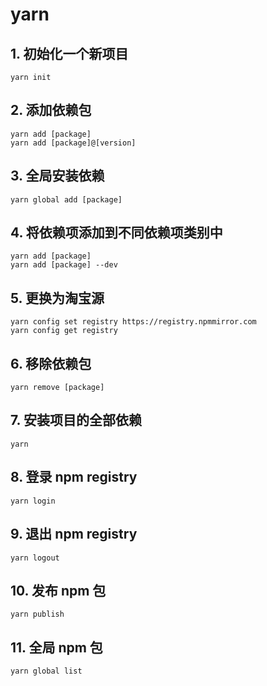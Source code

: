 # yarn

## 1. 初始化一个新项目

```
yarn init
```

## 2. 添加依赖包

```
yarn add [package]
yarn add [package]@[version]
```

## 3. 全局安装依赖

```
yarn global add [package]
```

## 4. 将依赖项添加到不同依赖项类别中

```
yarn add [package]
yarn add [package] --dev
```

## 5. 更换为淘宝源

```
yarn config set registry https://registry.npmmirror.com
yarn config get registry
```

## 6. 移除依赖包

```
yarn remove [package]
```

## 7. 安装项目的全部依赖

```
yarn
```

## 8. 登录 npm registry

```
yarn login
```

## 9. 退出 npm registry

```
yarn logout
```

## 10. 发布 npm 包

```
yarn publish
```

## 11. 全局 npm 包

```
yarn global list
```
